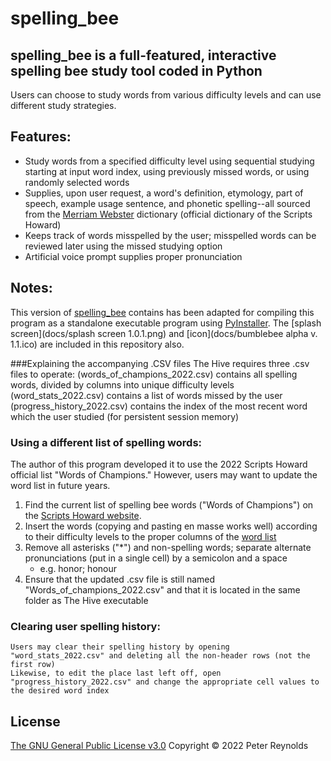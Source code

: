 # spelling_bee
## **spelling_bee** is a full-featured, interactive spelling bee study tool coded in Python 
Users can choose to study words from various difficulty levels and can use different study strategies.  


## Features:
-   Study words from a specified difficulty level using sequential studying starting at input word index, using previously missed words, or using randomly selected words
-   Supplies, upon user request, a word's definition, etymology, part of speech, example usage sentence, and phonetic spelling--all sourced from the [Merriam Webster](https://www.merriam-webster.com/) dictionary (official dictionary of the Scripts Howard)
-   Keeps track of words misspelled by the user; misspelled words can be reviewed later using the missed studying option
-   Artificial voice prompt supplies proper pronunciation

## Notes:
This version of [spelling_bee](docs/) contains has been adapted for compiling this program as a standalone executable program using [PyInstaller](https://pyinstaller.readthedocs.io/en/stable/).  The [splash screen](docs/splash screen 1.0.1.png) and [icon](docs/bumblebee alpha v. 1.1.ico) are included in this repository also.

###Explaining the accompanying .CSV files
	The Hive requires three .csv files to operate: 
		(words_of_champions_2022.csv) contains all spelling words, divided by columns into unique difficulty levels
		(word_stats_2022.csv) contains a list of words missed by the user
		(progress_history_2022.csv) contains the index of the most recent word which the user studied (for persistent session memory)


### Using a different list of spelling words:
The author of this program developed it to use the 2022 Scripts Howard official list "Words of Champions." However, users may want to update the word list in future years.
	
1. Find the current list of spelling bee words ("Words of Champions") on the [Scripts Howard website](https://spellingbee.com/).
2. Insert the words (copying and pasting en masse works well) according to their difficulty levels to the proper columns of the [word list](Words_of_champions_2022)
3. Remove all asterisks ("*") and non-spelling words; separate alternate pronunciations (put in a single cell) by a semicolon and a space
	-   e.g. honor; honour
4. Ensure that the updated .csv file is still named "Words_of_champions_2022.csv" and that it is located in the same folder as The Hive executable

### Clearing user spelling history:
	Users may clear their spelling history by opening "word_stats_2022.csv" and deleting all the non-header rows (not the first row)
	Likewise, to edit the place last left off, open "progress_history_2022.csv" and change the appropriate cell values to the desired word index

## License

[The GNU General Public License v3.0](LICENSE) Copyright © 2022 Peter Reynolds
